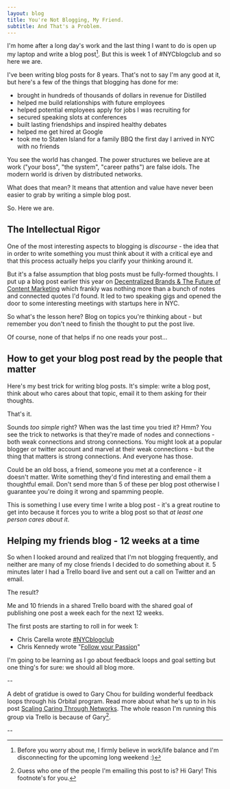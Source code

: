 ```yaml
---
layout: blog
title: You're Not Blogging, My Friend.
subtitle: And That's a Problem.
---
```


I'm home after a long day's work and the last thing I want to do is open up my laptop and write a blog post[^1]. But this is week 1 of #NYCblogclub and so here we are.

I've been writing blog posts for 8 years. That's not to say I'm any good at it, but here's a few of the things that blogging has done for me:

 - brought in hundreds of thousands of dollars in revenue for Distilled 
 - helped me build relationships with future employees
 - helped potential employees apply for jobs I was recruiting for  
 - secured speaking slots at conferences
 - built lasting friendships and inspired healthy debates
 - helped me get hired at Google
 - took me to Staten Island for a family BBQ the first day I arrived in NYC with no friends

You see the world has changed. The power structures we believe are at work ("your boss", "the system", "career paths") are false idols. The modern  world is driven by distributed networks.

What does that mean? It means that attention and value have never been easier to grab by writing a simple blog post.



So. Here we are. 

## The Intellectual Rigor

One of the most interesting aspects to blogging is *discourse* - the idea that in order to write something you must think about it with a critical eye and that this process actually helps you clarify your thinking around it.

But it's a false assumption that blog posts must be fully-formed thoughts. I put up a blog post earlier this year on [Decentralized Brands & The Future of Content Marketing](http://tomcritchlow.com/2015/04/15/decentralized-brands/) which frankly was nothing more than a bunch of notes and connected quotes I'd found. It led to two speaking gigs and opened the door to some interesting meetings with startups here in NYC.

So what's the lesson here? Blog on topics you're thinking about - but remember you don't need to finish the thought to put the post live.

Of course, none of that helps if no one reads your post...

## How to get your blog post read by the people that matter

Here's my best trick for writing blog posts. It's simple: write a blog post, think about who cares about that topic, email it to them asking for their thoughts.

That's it.

Sounds *too simple* right? When was the last time you tried it? Hmm? You see the trick to networks is that they're made of nodes and connections - both weak connections and strong connections. You might look at a popular blogger or twitter account and marvel at their weak connections - but the thing that matters is strong connections. And everyone has those.

Could be an old boss, a friend, someone you met at a conference - it doesn't matter. Write something they'd find interesting and email them a thoughtful email. Don't send more than 5 of these per blog post otherwise I guarantee you're doing it wrong and spamming people.

This is something I use every time I write a blog post - it's a great routine to get into because it forces you to write a blog post so that *at least one person cares about it*.

## Helping my friends blog - 12 weeks at a time

So when I looked around and realized that I'm not blogging frequently, and neither are many of my close friends I decided to do something about it. 5 minutes later I had a Trello board live and sent out a call on Twitter and an email.

The result?

Me and 10 friends in a shared Trello board with the shared goal of publishing one post a week each for the next 12 weeks.

The first posts are starting to roll in for week 1:

- Chris Carella wrote [#NYCblogclub](http://chris-carella.squarespace.com/blog/2015/9/2/nycblogclub-first-post)
- Chris Kennedy wrote "[Follow your Passion](http://kennedysgarage.com/articles/follow-your-passion/)"

I'm going to be learning as I go about feedback loops and goal setting but one thing's for sure: we should all blog more.

--

A debt of gratidue is owed to Gary Chou for building wonderful feedback loops through his Orbital program. Read more about what he's up to in his post [Scaling Caring Through Networks](http://blog.garychou.com/post/126917792257/scaling-caring-through-networks). The whole reason I'm running this group via Trello is because of Gary[^2].

--

[^1]: Before you worry about me, I firmly believe in work/life balance and I'm disconnecting for the upcoming long weekend :)

[^2]: Guess who one of the people I'm emailing this post to is? Hi Gary! This footnote's for you.